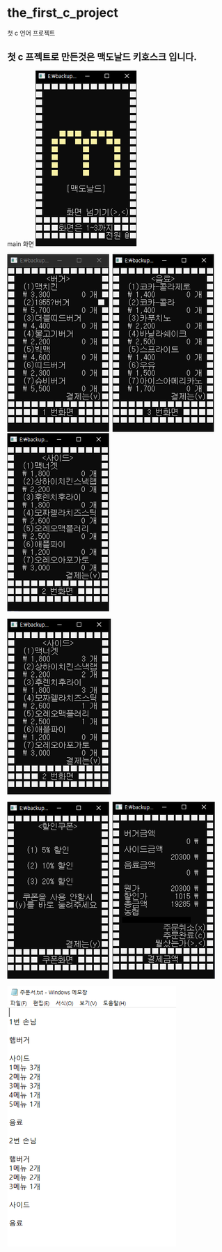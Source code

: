 the_first_c_project
==========
첫 c 언어 프로젝트

첫 c 프젝트로 만든것은 맥도날드 키호스크 입니다.
-----------------
main 화면
![buger](img/main.PNG)  

![buger](img/Kategorie_burger.PNG)&nbsp;
![buger](img/Kategorie_drink.PNG)&nbsp;
![buger](img/Kategorie_side.PNG)  

![buger](img/Kategorie_choice.PNG)  

![buger](img/discount.PNG)&nbsp;
![buger](img/Payment.PNG)  

![buger](img/order.PNG)
